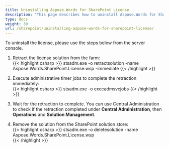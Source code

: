 ```yaml
---
title: Uninstalling Aspose.Words for SharePoint License
description: "This page describes how to uninstall Aspose.Words for SharePoint licence."
type: docs
weight: 30
url: /sharepoint/uninstalling-aspose-words-for-sharepoint-license/
---
```


To uninstall the license, please use the steps below from the server console.

1. Retract the license solution from the farm:<br>
{{< highlight csharp >}}
stsadm.exe -o retractsolution -name Aspose.Words.SharePoint.License.wsp -immediate 
{{< /highlight >}}

1. Execute administrative timer jobs to complete the retraction immediately:<br>
{{< highlight csharp >}}
stsadm.exe -o execadmsvcjobs 
{{< /highlight >}}

1. Wait for the retraction to complete. You can use Central Administration to check if the retraction completed under **Central Administration**, then **Operations** and **Solution Management**.
1. Remove the solution from the SharePoint solution store:<br>
{{< highlight csharp >}}
stsadm.exe -o deletesolution -name Aspose.Words.SharePoint.License.wsp  
{{< /highlight >}}
